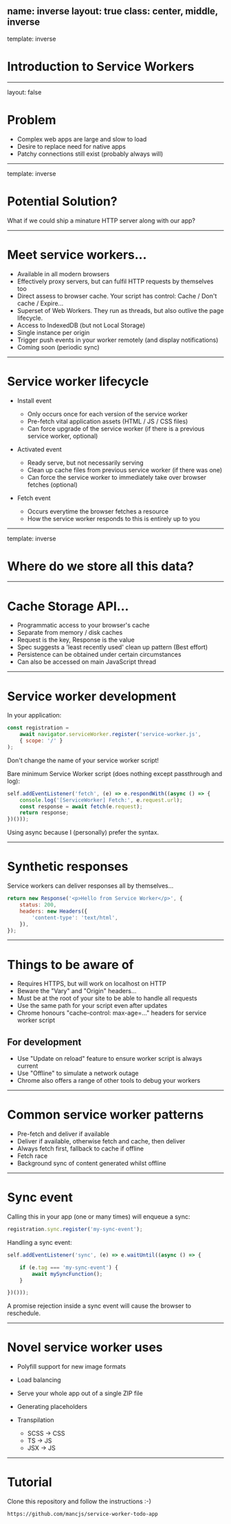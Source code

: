 name: inverse
layout: true
class: center, middle, inverse
---
template: inverse

# Introduction to Service Workers

---
layout: false

# Problem

- Complex web apps are large and slow to load
- Desire to replace need for native apps
- Patchy connections still exist (probably always will)

---
template: inverse

# Potential Solution?

What if we could ship a minature HTTP server along with our app?

---

# Meet service workers...

- Available in all modern browsers
- Effectively proxy servers, but can fulfil HTTP requests by themselves too
- Direct assess to browser cache. Your script has control: Cache / Don't cache / Expire...
- Superset of Web Workers. They run as threads, but also outlive the page lifecycle.
- Access to IndexedDB (but not Local Storage)
- Single instance per origin
- Trigger push events in your worker remotely (and display notifications)
- Coming soon (periodic sync)

---

# Service worker lifecycle

- Install event
    - Only occurs once for each version of the service worker
    - Pre-fetch vital application assets (HTML / JS / CSS files)
    - Can force upgrade of the service worker (if there is a previous service worker, optional)

- Activated event
    - Ready serve, but not necessarily serving
    - Clean up cache files from previous service worker (if there was one)
    - Can force the service worker to immediately take over browser fetches (optional)

- Fetch event
    - Occurs everytime the browser fetches a resource
    - How the service worker responds to this is entirely up to you

---
template: inverse

# Where do we store all this data?

---

# Cache Storage API...

- Programmatic access to your browser's cache
- Separate from memory / disk caches
- Request is the key, Response is the value
- Spec suggests a 'least recently used' clean up pattern (Best effort)
- Persistence can be obtained under certain circumstances
- Can also be accessed on main JavaScript thread

---

# Service worker development

In your application:

```javascript
const registration = 
    await navigator.serviceWorker.register('service-worker.js', 
    { scope: '/' }
);
```

Don't change the name of your service worker script!

Bare minimum Service Worker script (does nothing except passthrough and log):

```javascript
self.addEventListener('fetch', (e) => e.respondWith((async () => {
    console.log('[ServiceWorker] Fetch:', e.request.url);
    const response = await fetch(e.request);
    return response;
})()));
```

Using async because I (personally) prefer the syntax.

---

# Synthetic responses

Service workers can deliver responses all by themselves...

```javascript
return new Response('<p>Hello from Service Worker</p>', {
    status: 200,
    headers: new Headers({
        'content-type': 'text/html',
    }),
});
```

---

# Things to be aware of

- Requires HTTPS, but will work on localhost on HTTP
- Beware the "Vary" and "Origin" headers...
- Must be at the root of your site to be able to handle all requests
- Use the same path for your script even after updates
- Chrome honours "cache-control: max-age=..." headers for service worker script

## For development

- Use "Update on reload" feature to ensure worker script is always current
- Use "Offline" to simulate a network outage
- Chrome also offers a range of other tools to debug your workers

---

# Common service worker patterns

- Pre-fetch and deliver if available
- Deliver if available, otherwise fetch and cache, then deliver
- Always fetch first, fallback to cache if offline
- Fetch race
- Background sync of content generated whilst offline

---

# Sync event

Calling this in your app (one or many times) will enqueue a sync:

```javascript
registration.sync.register('my-sync-event');
```

Handling a sync event:

```javascript
self.addEventListener('sync', (e) => e.waitUntil((async () => {

    if (e.tag === 'my-sync-event') {
        await mySyncFunction();
    }

})()));
```

A promise rejection inside a sync event will cause the browser to reschedule.

---

# Novel service worker uses

- Polyfill support for new image formats
- Load balancing
- Serve your whole app out of a single ZIP file
- Generating placeholders
- Transpilation

    - SCSS -> CSS
    - TS -> JS
    - JSX -> JS

---

# Tutorial

Clone this repository and follow the instructions :-)

```
https://github.com/mancjs/service-worker-todo-app
```
